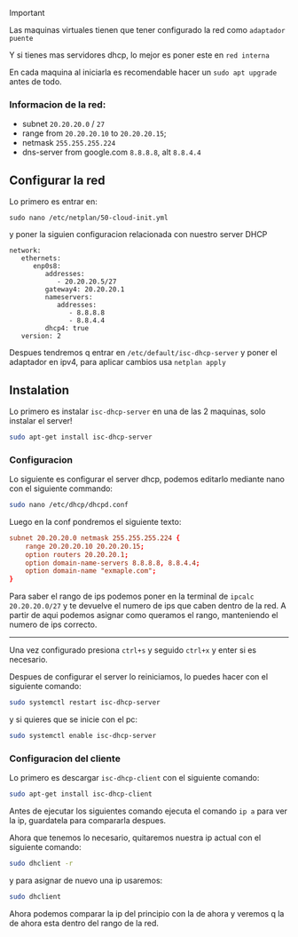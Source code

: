 > [!IMPORTANT]
> Las maquinas virtuales tienen que tener configurado la red como `adaptador puente`
>
> Y si tienes mas servidores dhcp, lo mejor es poner este en `red interna`
>
> En cada maquina al iniciarla es recomendable hacer un `sudo apt upgrade` antes de todo.

### Informacion de la red:
 - subnet `20.20.20.0` / `27`
 - range from `20.20.20.10` to `20.20.20.15`;
 - netmask `255.255.255.224`
 - dns-server from google.com `8.8.8.8`, alt `8.8.4.4`

## Configurar la red

Lo primero es entrar en:

```
sudo nano /etc/netplan/50-cloud-init.yml
```
y poner la siguien configuracion relacionada con nuestro server DHCP

```
network:
   ethernets:
      enp0s8:
         addresses:
            - 20.20.20.5/27
         gateway4: 20.20.20.1
         nameservers:
            addresses:
               - 8.8.8.8
               - 8.8.4.4
         dhcp4: true
   version: 2
```

Despues tendremos q entrar en `/etc/default/isc-dhcp-server` y poner el adaptador en ipv4, para aplicar cambios usa `netplan apply`

## Instalation

Lo primero es instalar `isc-dhcp-server` en una de las 2 maquinas, solo instalar el server!

```bash
sudo apt-get install isc-dhcp-server
```

### Configuracion

Lo siguiente es configurar el server dhcp, podemos editarlo mediante nano con el siguiente commando:

```bash
sudo nano /etc/dhcp/dhcpd.conf
```

Luego en la conf pondremos el siguiente texto:

```conf
subnet 20.20.20.0 netmask 255.255.255.224 {
    range 20.20.20.10 20.20.20.15;
    option routers 20.20.20.1;
    option domain-name-servers 8.8.8.8, 8.8.4.4;
    option domain-name "exmaple.com";
}
```

Para saber el rango de ips podemos poner en la terminal de `ipcalc 20.20.20.0/27` y te devuelve el numero de ips que caben dentro de la red.
A partir de aqui podemos asignar como queramos el rango, manteniendo el numero de ips correcto.

---

Una vez configurado presiona `ctrl+s` y seguido `ctrl+x` y enter si es necesario.

Despues de configurar el server lo reiniciamos, lo puedes hacer con el siguiente comando:

```bash
sudo systemctl restart isc-dhcp-server
```

y si quieres que se inicie con el pc:

```bash
sudo systemctl enable isc-dhcp-server
```


### Configuracion del cliente

Lo primero es descargar `isc-dhcp-client` con el siguiente comando:

```bash
sudo apt-get install isc-dhcp-client
```

Antes de ejecutar los siguientes comando ejecuta el comando `ip a` para ver la ip, guardatela para compararla despues.

Ahora que tenemos lo necesario, quitaremos nuestra ip actual con el siguiente comando:

```bash
sudo dhclient -r
```

y para asignar de nuevo una ip usaremos:

```bash
sudo dhclient
```

Ahora podemos comparar la ip del principio con la de ahora y veremos q la de ahora esta dentro del rango de la red.

